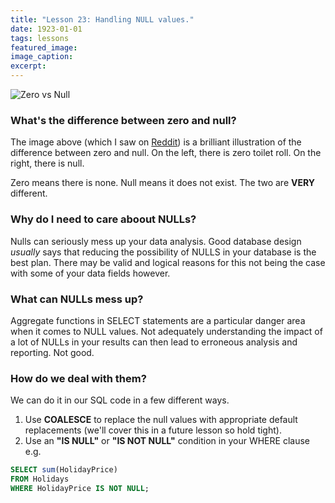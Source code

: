 ```yaml
---
title: "Lesson 23: Handling NULL values."
date: 1923-01-01
tags: lessons
featured_image: 
image_caption: 
excerpt: 
---
```

![Zero vs Null](/images/zero-vs-null.jpg)

### What's the difference between zero and null?

The image above (which I saw on [Reddit](https://www.reddit.com/r/geek/comments/6128y3/amusing_example_between_0_and_null_0_on_the_left/)\) is a brilliant illustration of the difference between zero and null. On the left, there is zero toilet roll. On the right, there is null.

Zero means there is none. Null means it does not exist. The two are **VERY** different.

### Why do I need to care aboout NULLs?

Nulls can seriously mess up your data analysis. Good database design _usually_ says that reducing the possibility of NULLS in your database is the best plan. There may be valid and logical reasons for this not being the case with some of your data fields however.

### What can NULLs mess up?

Aggregate functions in SELECT statements are a particular danger area when it comes to NULL values. Not adequately understanding the impact of a lot of NULLs in your results can then lead to erroneous analysis and reporting. Not good.

### How do we deal with them?

We can do it in our SQL code in a few different ways.

1. Use **COALESCE** to replace the null values with appropriate default replacements (we'll cover this in a future lesson so hold tight).
2. Use an **"IS NULL"** or **"IS NOT NULL"** condition in your WHERE clause e.g.

```sql
SELECT sum(HolidayPrice)
FROM Holidays 
WHERE HolidayPrice IS NOT NULL;
```